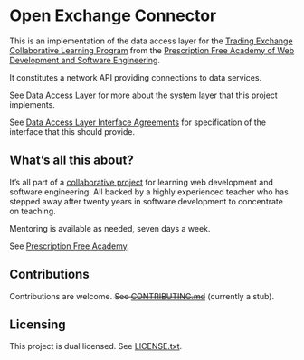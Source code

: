 
# Open Exchange Connector

This is an implementation of the data access layer for the [Trading Exchange Collaborative Learning Program](https://github.com/pecknigel/trading-exchange-collaborative-learning) from the [Prescription Free Academy of Web Development and Software Engineering](https://prescriptionfree.academy/).

It constitutes a network API providing connections to data services.

See [Data Access Layer](https://github.com/pecknigel/trading-exchange-collaborative-learning?tab=readme-ov-file#data—access-layer) for more about the system layer that this project implements.

See [Data Access Layer Interface Agreements](https://github.com/pecknigel/trading-exchange-collaborative-learning?tab=readme-ov-file#data-access-layer-interface) for specification of the interface that this should provide.

## What’s all this about?

It’s all part of a [collaborative project](https://github.com/pecknigel/trading-exchange-collaborative-learning) for learning web development and software engineering. All backed by a highly experienced teacher who has stepped away after twenty years in software development to concentrate on teaching.

Mentoring is available as needed, seven days a week.

See [Prescription Free Academy](https://prescriptionfree.academy/).

## Contributions

Contributions are welcome. ~~See [CONTRIBUTING.md](CONTRIBUTING.md)~~ (currently a stub).

## Licensing

This project is dual licensed. See [LICENSE.txt](LICENSE.txt).
